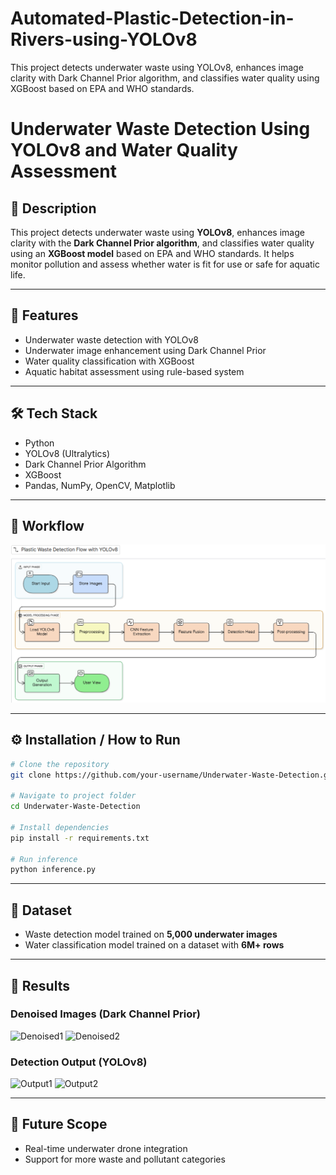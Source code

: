 # Automated-Plastic-Detection-in-Rivers-using-YOLOv8
This project detects underwater waste using YOLOv8, enhances image clarity with Dark Channel Prior algorithm, and classifies water quality using XGBoost based on EPA and WHO standards.
# Underwater Waste Detection Using YOLOv8 and Water Quality Assessment

## 📖 Description  
This project detects underwater waste using **YOLOv8**, enhances image clarity with the **Dark Channel Prior algorithm**, and classifies water quality using an **XGBoost model** based on EPA and WHO standards. It helps monitor pollution and assess whether water is fit for use or safe for aquatic life.

---

## 🚀 Features  
- Underwater waste detection with YOLOv8  
- Underwater image enhancement using Dark Channel Prior  
- Water quality classification with XGBoost  
- Aquatic habitat assessment using rule-based system  

---

## 🛠 Tech Stack  
- Python  
- YOLOv8 (Ultralytics)  
- Dark Channel Prior Algorithm  
- XGBoost  
- Pandas, NumPy, OpenCV, Matplotlib  

---

## 🔄 Workflow  
![Workflow](flow.png)

---

## ⚙️ Installation / How to Run  

```bash
# Clone the repository
git clone https://github.com/your-username/Underwater-Waste-Detection.git

# Navigate to project folder
cd Underwater-Waste-Detection

# Install dependencies
pip install -r requirements.txt

# Run inference
python inference.py
```

---

## 📂 Dataset  
- Waste detection model trained on **5,000 underwater images**  
- Water classification model trained on a dataset with **6M+ rows**  

---

## 📸 Results  

### Denoised Images (Dark Channel Prior)
![Denoised1](test1_dcp.png)
![Denoised2](test2_dcp.png)

### Detection Output (YOLOv8)
![Output1](test1_out.png)
![Output2](test2_out.png)

---

## 🔮 Future Scope  
- Real-time underwater drone integration  
- Support for more waste and pollutant categories  

